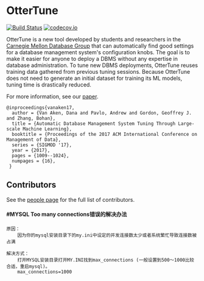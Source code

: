 # OtterTune

[![Build Status](https://travis-ci.org/cmu-db/ottertune.svg?branch=master)](https://travis-ci.org/cmu-db/ottertune)
[![codecov.io](https://codecov.io/github/cmu-db/ottertune/coverage.svg?branch=master)](https://codecov.io/github/cmu-db/ottertune)

OtterTune is a new tool developed by students and researchers in the [Carnegie Mellon Database Group](http://db.cs.cmu.edu/projects/autotune/) that can automatically find good settings for a database management system's configuration knobs. The goal is to make it easier for anyone to deploy a DBMS without any expertise in database administration. To tune new DBMS deployments, OtterTune reuses training data gathered from previous tuning sessions. Because OtterTune does not need to generate an initial dataset for training its ML models, tuning time is drastically reduced.

For more information, see our [paper](http://db.cs.cmu.edu/papers/2017/p1009-van-aken.pdf).

```
@inproceedings{vanaken17,
  author = {Van Aken, Dana and Pavlo, Andrew and Gordon, Geoffrey J. and Zhang, Bohan},
  title = {Automatic Database Management System Tuning Through Large-scale Machine Learning},
  booktitle = {Proceedings of the 2017 ACM International Conference on Management of Data},
  series = {SIGMOD '17},
  year = {2017},
  pages = {1009--1024},
  numpages = {16},
 }
 ```

## Contributors

See the [people page](https://github.com/cmu-db/ottertune/graphs/contributors) for the full list of contributors.





#### #MYSQL Too many connections错误的解决办法
```properties
原因：
    因为你的mysql安装目录下的my.ini中设定的并发连接数太少或者系统繁忙导致连接数被占满

解决方式：
    打开MYSQL安装目录打开MY.INI找到max_connections (一般设置到500～1000比较合适，重启mysql)。
    max_connections=1000
```
